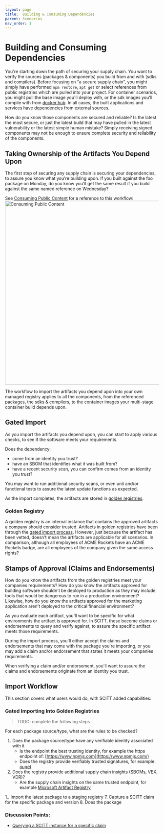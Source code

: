 ```yaml
---
layout: page
title:  Building & Consuming Dependencies
parent: Scenarios
nav_order: 1
---
```


# Building and Consuming Dependencies

You're starting down the path of securing your supply chain. You want to verify the sources (packages & components) you build from and with (sdks and compilers).
Before focusing on "a secure supply chain", you might simply have performed `npm restore`, `apt get` or select references from public registries which are pulled into your project.
For container scenarios, you might pull the base image you'll deploy with, or the sdk images you'll compile with from [docker hub][docker-hub]. In all cases, the built applications and services have dependencies from external sources.

How do you know those components are secured and reliable?
Is the latest the most secure, or just the latest build that may have pulled in the latest vulnerability or the latest simple human mistake?
Simply receiving signed components may not be enough to ensure complete security and reliability of the components.

## Taking Ownership of the Artifacts You Depend Upon

The first step of securing any supply chain is securing your dependencies, to assure you know what you're building upon. If you built against the foo package on Monday, do you know you'll get the same result if you build against the same named reference on Wednesday?

See [Consuming Public Content](https://opencontainers.org/posts/blog/2020-10-30-consuming-public-content/) for a reference to this workflow:
<img src="./../assets/oci-consuming-public-content.png" alt="Consuming Public Content" style="width:600px;"/>

The workflow to import the artifacts you depend upon into your own managed registry applies to all the components, from the referenced packages, the sdks & compilers, to the container images your multi-stage container build depends upon.

## Gated Import

As you import the artifacts you depend upon, you can start to apply various checks, to see if the software meets your requirements. 

Does the dependency:

- come from an identity you trust?
- have an SBOM that identifies what it was built from?
- have a recent security scan, you can confirm comes from an identity you trust?

You may want to run additional security scans, or even unit and/or functional tests to assure the latest update functions as expected.

As the import completes, the artifacts are stored in [golden registries](#golden-registry).

### Golden Registry

A golden registry is an internal instance that contains the approved artifacts a company should consider trusted.
Artifacts in golden registries have been through the [gated import process](#gated-import).
However, just because the artifact has been vetted, doesn't mean the artifacts are applicable for all scenarios.
In comparison, although all employees of ACME Rockets have an ACME Rockets badge, are all employees of the company given the same access rights?

## Stamps of Approval (Claims and Endorsements)

How do you know the artifacts from the golden registries meet your companies requirements?
How do you know the artifacts approved for building software shouldn't be deployed to production as they may include tools that would be dangerous to run in a production environment?
Likewise, how do you know the artifacts approved for the marketing application aren't deployed to the critical financial environment?

As you evaluate each artifact, you'll want to be specific for what environments the artifact is approved for.
In SCITT, these become claims or endorsements to query and verify against, to assure the specific artifact meets those requirements.

During the import process, you'll either accept the claims and endorsements that may come with the package you're importing, or you may add a claim and/or endorsement that states it meets your companies requirements.

When verifying a claim and/or endorsement, you'll want to assure the claims and endorsements originate from an identity you trust.

## Import Workflow

This section covers what users would do, with SCITT added capabilities:

### Gated Importing Into Golden Registries

> TODO: complete the following steps

For each package source/type, what are the rules to be checked?

1. Does the package source/type have any verifiable identity associated with it
   - Is the endpoint the best trusting identity, for example the https endpoint of: [https://www.npmjs.com](https://www.npmjs.com/)
   - Does the registry provide verifiably trusted signatures, for example: [nuget](https://www.nuget.org/)
2. Does the registry provide additional supply chain insights (SBOMs, VEX, VDR)?
   - Are the supply chain insights on the same trusted endpoint, for example [Microsoft Artifact Registry](http://mcr.microsoft.com/)


1.. Import the latest package to a staging registry
7. Capture a SCITT claim for the specific package and version
8. Does the package 

### Discussion Points:

- [Querying a SCITT instance for a specific claim](../scitt-components/claim-endorsement-spec.md)


[docker-hub]: http://hub.docker.com/